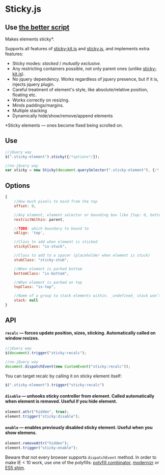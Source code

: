 # Sticky.js

## Use [the better script](https://github.com/wilddeer/stickyfill)

Makes elements sticky*.

Supports all features of [sticky-kit.js](https://github.com/leafo/sticky-kit) and [sticky.js](https://github.com/garand/sticky), and
implements extra features:

* Sticky modes: _stacked_ / _mutually exclusive_.
* Any restricting containers possible, not only parent ones (unlike [sticky-kit.js](https://github.com/leafo/sticky-kit)).
* No jquery dependency. Works regardless of jquery presence, but if it is, injects jquery plugin.
* Careful treatment of element's style, like absolute/relative position, floating etc.
* Works correctly on resizing.
* Minds paddings/margins.
* Multiple stacking
* Dynamically hide/show/remove/append elements

*Sticky elements — ones become fixed being scrolled on.

## Use

```js
//jQuery way
$(".sticky-element").sticky({/*options*/});

//no-jQuery way
var sticky = new Sticky(document.querySelector(".sticky-element"), {/* options */});
```

## Options

```js
{
    //How much pixels to mind from the top
    offset: 0,

    //Any element, element selector or bounding box like {top: 0, bottom: 100 } or { top: element, bottom: element }
    restrictWithin: parent,

    //TODO: which boundary to bound to
    vAlign: 'top',

    //Class to add when element is sticked
    stickyClass: "is-stuck",

    //Class to add to a spacer (placeholder when element is stuck)
    stubClass: "sticky-stub",

    //When element is parked bottom
    bottomClass: "is-bottom",

    //When element is parked on top
    topClass: "is-top",

    //Name of a group to stack elements within. _undefined_ stack won’t relate element to any group
    stack: null
}
```

## API

#### `recalc` — forces update position, sizes, sticking. Automatically called on window resizes.
```js
//jQuery way
$(document).trigger("sticky:recalc");

//no-jQuery way
document.dispatchEvent(new CustomEvent("sticky:recalc"));
```

You can target recalc by calling it on sticky element itself:
```js
$(".sticky-element").trigger("sticky:recalc")
```

#### `disable` — unhooks sticky controller from element. Called automatically when element is removed. Useful if you hide element.
```js
element.attr("hidden", true);
element.trigger("sticky:disable");
```

#### `enable` — enables previously disabled sticky element. Useful when you show elemens.
```js
element.removeAttr("hidden");
element.trigger("sticky:enable");
```

Beware that not every browser supports `dispatchEvent` method. In order to make IE < 10 work, use one of the polyfills: [polyfill combinator](https://github.com/jonathantneal/polyfill), [modernizr](https://github.com/Modernizr/Modernizr) or [ES5 shim](https://github.com/termi/ES5-DOM-SHIM).